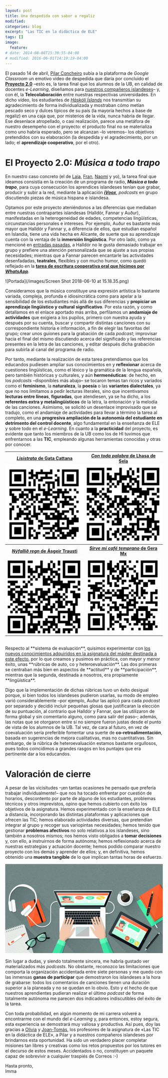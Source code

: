 ```yaml
---
layout: post
title: Una despedida con sabor a regaliz
modified:
categories: blog
excerpt: "Las TIC en la didáctica de ELE"
tags: []
image:
  feature:
# date: 2014-08-08T15:39:55-04:00
# modified: 2016-06-01T14:19:19-04:00
---
```


El pasado 14 de abril, <a href="https://www.laopinioncoruna.es/contraportada/2010/04/01/pilar-concheiro-espanol-tierras-vikingas/370478.html" target="_blank">Pilar Concheiro</a> subía a la plataforma de _Google Classroom_ un emotivo vídeo de despedida que daría por concluido el <a href="https://docs.google.com/document/d/1H58zZLbBANnXFQOmvcGZtIKY-Ss6r7NqzxZAXsKW3bU/edit?usp=sharing" target="_blank">**Proyecto 2.0**</a> –esto es, la tarea final que los alumnos de la UB, en calidad de docentes _e-Learning_, diseñamos para <a href="https://immalopez.github.io/blog/halldor-primera-toma/" target="_blank">nuestros compañeros islandeses</a>– y, con él, la **Telecolaboración** entre nuestras respectivas universidades. En dicho vídeo, los estudiantes de <a href="http://english.hi.is" target="_blank">_Háskóli Íslands_</a> nos transmitían su agradecimiento de forma individualizada y mostraban cómo metían pescado seco y dulces típicos de su país (la mayoría hechos a base de regaliz) en una caja que, por misterios de la vida, nunca habría de llegar. Ese desenlace atropellado, o casi realización, parece una metáfora de nuestro desempeño con el proyecto: el producto final no se materializa como uno habría esperado, pero se alcanzan –lo veremos– los objetivos pretendidos con su elaboración (la despedida y el agradecimiento, por un lado; el **aprendizaje cooperativo**, por el otro).

# El Proyecto 2.0: _Música a todo trapo_

En nuestro caso concreto (el de <a href="https://verborreadeverba-errante.blogspot.com" target="_blank">Laia</a>, <a href="http://elefantearana.blogspot.com" target="_blank">Fran</a>, <a href="http://ele365.blogspot.com" target="_blank">Naomi</a> y yo), la tarea final que ideamos consistía en la creación de un programa de radio, **_Música a todo trapo_**, para cuya consecución los aprendices islandeses tenían que grabar, producir y subir a la red, mediante la aplicación <a href="https://www.ivoox.com" target="_blank">**_iVoox_**</a>, _podcasts_ en grupo discutiendo piezas de música hispana e islandesa.

Optamos por este proyecto ateniéndonos a las diferencias que mediaban entre nuestras contrapartes islandesas (Halldór, Fannar y Auður), manifestadas en la heterogeneidad de edades, competencias lingüísticas, circunstancias personales e intereses. Por ejemplo, Auður es bastante más mayor que Halldór y Fannar y, a diferencia de ellos, que estudian español en Islandia, tiene una vida hecha en Alicante, de suerte que su aprendizaje cuenta con la ventaja de la **inmersión lingüística**. Por otro lado, como ya mencioné en <a href="https://immalopez.github.io/blog/e-learning-1/" target="_blank">entradas pasadas</a>, a Halldór no le gusta demasiado trabajar en grupo y prefiere una atención personalizada que se ajuste a sus propias necesidades; mientras que a Fannar parecen encantarle las actividades desenfadadas, **teatrales**, flexibles y con mucho humor, como quedó reflejado en la <a href="https://www.youtube.com/watch?v=GSbIqSEuaLA" target="_blank">**tarea de escritura cooperativa oral que hicimos por _WhatsApp_**</a>.

![Portada](/images/Screen Shot 2018-06-10 at 15.18.35.png)

Consideramos que la música constituye una expresión artística lo bastante variada, compleja, profunda e idiosincrática como para apelar a la sensibilidad de los estudiantes más allá de sus diferencias y **propiciar un aprendizaje lingüístico y cultural significativo**. Por esta razón, y como detallamos en el enlace aportado más arriba, perfilamos un **andamiaje de actividades** que exigiera a los pupilos, primero con nuestra ayuda y después por su cuenta, buscar y compartir distintas canciones con su correspondiente historia e información, a fin de elegir las favoritas del grupo; crear unos guiones para la grabación de cada _podcast_; improvisar hacia el final del mismo discutiendo acerca del significado y las referencias presentes en la letra de las canciones, y editar después dicha grabación para subirla al canal del programa de radio.

Por tanto, mediante la realización de esta tarea pretendíamos que los educandos pudiesen ampliar sus conocimientos en y **reflexionar** acerca de cuestiones lingüísticas, como el léxico y la gramática de la lengua española, pero también históricas y culturales, y aún **hermenéuticas**: de hecho, en los _podcasts_ –disponibles más abajo– se tocaron temas tan ricos y variados como el **feminismo**, la **naturaleza**, la **poesía** o las **variantes dialectales**, ya que no nos limitamos a pedir lecturas literales, sino que incentivamos **lecturas entre líneas**, **figuradas**, que atendiesen, ya se ha dicho, a los **referentes extra y metalingüísticos** de la letra, la entonación y la melodía de las canciones. Asimismo, se solicitó un desenlace improvisado que se tradujo, como el andamiaje de actividades para llevar a término la tarea al completo, en una **progresiva ampliación de la autonomía del estudiante en detrimento del control docente**, algo fundamental en la enseñanza de ELE y sobre todo en el _e-Learning_. En cuanto a la **practicidad** del proyecto, es evidente que tanto los miembros de la UB como los de HI tuvimos que enfrentarnos a las **TIC**, empleando algunas herramientas conocidas y otras por conocer.

<table width="50%">
  <tbody>
    <tr>
      <th>
        <center><a href="https://www.ivoox.com/24833451" target="_blank"><i>Lisístrata</i> de Gata Cattana</a></center>
      </th>
      <th>
        <center><a href="https://www.ivoox.com/25206586" target="_blank"><i>Con toda palabra</i> de Lhasa de Sela</a></center>
      </th>
    </tr>
    <tr>
      <td width="25%" style="padding:0px;">
        <center><img src="/images/lisistrata.png" /></center>
      </td>
      <td width="25%" style="padding:0px;">
        <center><img src="/images/con toda.png" /></center>
      </td>
    </tr>
    <tr>
      <th>
        <center><a href="https://www.ivoox.com/25247640" target="_blank"><i>Nýfallið  regn</i> de Ásgeir Trausti</a></center>
      </th>
      <th>
        <center><a href="http://www.ivoox.com/25479947" target="_blank"><i>Sirve mi café temprano</i> de Gera Mx</a></center>
      </th>
    </tr>
    <tr>
      <td width="25%" style="padding:0px;">
        <center><img src="/images/nyfallid.png" /></center>
      </td>
      <td width="25%" style="padding:0px;">
        <center><img src="/images/sirve mi cafe.png" /></center>
      </td>
    </tr>
  </tbody>
</table>

<br />
Respecto al **sistema de evaluación**, quisimos experimentar con <a href="https://immalopez.github.io/blog/evaluacion-antes-y-despues/" target="_blank">los nuevos conocimientos adquiridos en la asignatura del máster destinada a este efecto</a>, por lo que creamos y pusimos en práctica, con mayor y menor éxito, unas **rúbricas de auto, co y heteroevaluación**. Las dos primeras se centraban más bien en aspectos de **actitud** y de **participación**, mientras que la segunda, destinada a nosotros, era propiamente **lingüística**.<br />

Digo que la implementación de dichas rúbricas tuvo un éxito desigual porque, si bien todos los islandeses pudieron usarlas, su modo de empleo varió considerablemente –por ejemplo, Auður las aplicó para cada _podcast_ por separado y decidió incluir pequeñas glosas que justificaran la elección de su puntuación, al contrario que Halldór y Fannar, que las utilizaron de forma global y sin comentario alguno, como para salir del paso–; además, las notas que se otorgaron entre sí no siempre fueron justas desde el punto de vista de los alumnos de la UB. Tal vez, de cara al futuro, en vez de coevaluación sería preferible fomentar una suerte de **co-retroalimentación**, basada en sugerencias de mejora cualitativas, mas no cuantitativas. Sin embargo, de la rúbrica de heteroevaluación estamos bastante orgullosos, pues todos coincidimos a grandes rasgos en los puntajes que era pertinente dar a los educandos.

# Valoración de cierre

A pesar de las vicisitudes –¡en tantas ocasiones he pensado que prefería trabajar individualmente!– que nos ha tocado enfrentar por cuestión de horarios, descontento por parte de alguno de los estudiantes, problemas técnicos y otros imprevistos, opino que hemos cubierto con éxito los objetivos de la asignatura. Hemos experimentado con la enseñanza de ELE a distancia, incorporando las distintas plataformas y aplicaciones que ofrecen las TIC; hemos elaborado actividades diversas, que pretendían integrar al grupo y recoger sus variopintas necesidades; hemos tenido que gestionar **problemas afectivos** no solo relativos a los islandeses, sino también a nosotros mismos; nos hemos visto obligados a **tomar decisiones** y, con ello, a instruirnos de forma autónoma; hemos reflexionado acerca de nuestras estrategias y actuación docente; hemos podido comparar nuestro proyecto con los demás y aprender de ellos; y, en definitiva, hemos obtenido una **muestra tangible** de lo que implican tantas horas de esfuerzo.

![typing](/images/Online-class-prepared.jpg)

Sin lugar a dudas, y siendo totalmente sincera, me habría gustado ver materializados más _podcasts_. No obstante, reconozco las limitaciones que comporta la organización accidentada entre siete personas y me quedo con las inmensas **ganas de participar** que demostraron los islandeses a la hora de grabarse: todos los comentarios de canciones tienen una duración superior a la planeada y no se quedan en lo obvio. Esto y el hecho de que nuestros aprendientes pudieran realizar el último _podcast_ de forma totalmente autónoma me parecen dos indicadores indiscutibles del éxito de la tarea.

Con toda probabilidad, en algún momento de mi carrera volveré a encontrarme con el mundo del _e-Learning_ y, para entonces, estoy segura, esta experiencia se demostrará muy valiosa y productiva. Así pues, doy las gracias a <a href="https://espanoladistancia.wordpress.com/sobre-la-autora/" target="_blank">Olivia</a> y <a href="http://www.ub.edu/realtic/es/joan-tomas-pujola-font/" target="_blank">Joan-Tomàs</a>, los profesores de la asignatura de «Las TIC en la didáctica de ELE», a Pilar y a nuestros compañeros islandeses por brindarnos esta oportunidad. Ha sido un verdadero placer completar misiones tan libres y creativas como los retos propuestos por los tutores en el decurso de estos meses. Accidentados o no, constituyen un paquete capaz de sobrevivir a cualquier traspiés de Correos :-)

Hasta pronto,<br />
Imma

